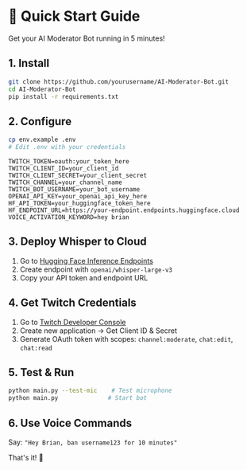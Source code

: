 # 🚀 Quick Start Guide

Get your AI Moderator Bot running in 5 minutes!

## 1. Install
```bash
git clone https://github.com/yourusername/AI-Moderator-Bot.git
cd AI-Moderator-Bot
pip install -r requirements.txt
```

## 2. Configure
```bash
cp env.example .env
# Edit .env with your credentials
```
```env
TWITCH_TOKEN=oauth:your_token_here
TWITCH_CLIENT_ID=your_client_id
TWITCH_CLIENT_SECRET=your_client_secret
TWITCH_CHANNEL=your_channel_name
TWITCH_BOT_USERNAME=your_bot_username
OPENAI_API_KEY=your_openai_api_key_here
HF_API_TOKEN=your_huggingface_token_here
HF_ENDPOINT_URL=https://your-endpoint.endpoints.huggingface.cloud
VOICE_ACTIVATION_KEYWORD=hey brian
```

## 3. Deploy Whisper to Cloud
1. Go to [Hugging Face Inference Endpoints](https://ui.endpoints.huggingface.co/)
2. Create endpoint with `openai/whisper-large-v3` 
3. Copy your API token and endpoint URL

## 4. Get Twitch Credentials
1. Go to [Twitch Developer Console](https://dev.twitch.tv/console)
2. Create new application → Get Client ID & Secret
3. Generate OAuth token with scopes: `channel:moderate`, `chat:edit`, `chat:read`

## 5. Test & Run
```bash
python main.py --test-mic    # Test microphone
python main.py              # Start bot
```

## 6. Use Voice Commands
Say: `"Hey Brian, ban username123 for 10 minutes"`

That's it! 🎉 